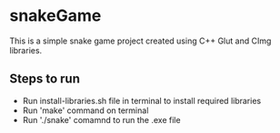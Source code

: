 # snakeGame
This is a simple snake game project created using C++ Glut and CImg libraries.

## Steps to run
  
 * Run install-libraries.sh file in terminal to install required libraries
 * Run 'make' command on terminal 
 * Run './snake' comamnd to run the .exe file
